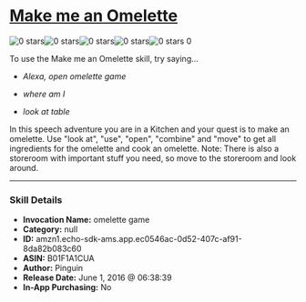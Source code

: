 # [Make me an Omelette](http://alexa.amazon.com/#skills/amzn1.echo-sdk-ams.app.ec0546ac-0d52-407c-af91-8da82b083c60)
![0 stars](../../images/ic_star_border_black_18dp_1x.png)![0 stars](../../images/ic_star_border_black_18dp_1x.png)![0 stars](../../images/ic_star_border_black_18dp_1x.png)![0 stars](../../images/ic_star_border_black_18dp_1x.png)![0 stars](../../images/ic_star_border_black_18dp_1x.png) 0

To use the Make me an Omelette skill, try saying...

* *Alexa, open omelette game*

* *where am I*

* *look at table*

In this speech adventure you are in a Kitchen and your quest is to make an omelette. Use "look at", "use", "open", "combine" and "move" to get all ingredients for the omelette and cook an omelette. Note: There is also a storeroom with important stuff you need, so move to the storeroom and look around.

***

### Skill Details

* **Invocation Name:** omelette game
* **Category:** null
* **ID:** amzn1.echo-sdk-ams.app.ec0546ac-0d52-407c-af91-8da82b083c60
* **ASIN:** B01F1A1CUA
* **Author:** Pinguin
* **Release Date:** June 1, 2016 @ 06:38:39
* **In-App Purchasing:** No
